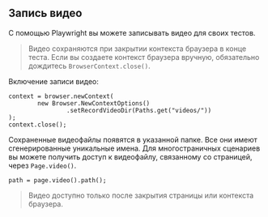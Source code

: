 ## Запись видео
С помощью Playwright вы можете записывать видео для своих тестов.
> Видео сохраняются при закрытии контекста браузера в конце теста. Если вы создаете контекст браузера вручную,
> обязательно дождитесь `BrowserContext.close()`.

Включение записи видео:
```
context = browser.newContext(
        new Browser.NewContextOptions()
                .setRecordVideoDir(Paths.get("videos/"))
);
context.close();
```

Сохраненные видеофайлы появятся в указанной папке. Все они имеют сгенерированные уникальные имена.
Для многостраничных сценариев вы можете получить доступ к видеофайлу, связанному со страницей, через `Page.video()`.
```
path = page.video().path();
```
> Видео доступно только после закрытия страницы или контекста браузера.